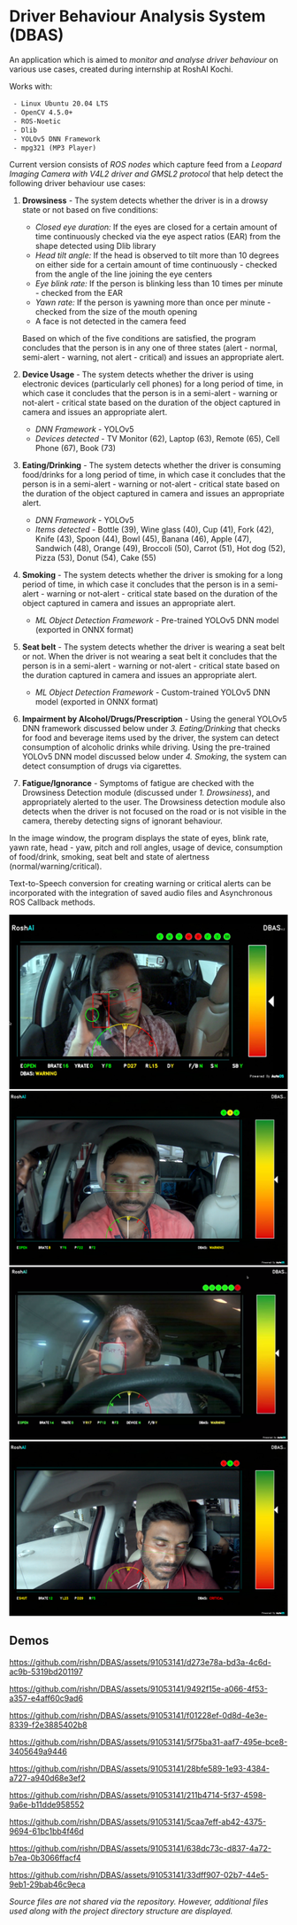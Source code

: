 ﻿# Driver Behaviour Analysis System (DBAS)

An application which is aimed to *monitor and analyse driver behaviour* on various use cases, created during internship at RoshAI Kochi.

Works with:	
		
  	 - Linux Ubuntu 20.04 LTS
	 - OpenCV 4.5.0+
	 - ROS-Noetic
	 - Dlib
	 - YOLOv5 DNN Framework
  	 - mpg321 (MP3 Player)

Current version consists of *ROS nodes* which capture feed from a *Leopard Imaging Camera with V4L2 driver and GMSL2 protocol* that help detect the following driver behaviour use cases:
1. **Drowsiness** - The system detects whether the driver is in a drowsy state or not based on five conditions:
	 - *Closed eye duration:* If the eyes are closed for a certain amount of time continuously checked via the eye aspect ratios (EAR) from the shape detected using Dlib library
	 - *Head tilt angle:* If the head is observed to tilt more than 10 degrees on either side for a certain    amount of time continuously - checked from the angle of the line joining the eye centers
	 - *Eye blink rate:* If the person is blinking less than 10 times per minute - checked from the EAR
	 - *Yawn rate:* If the person is yawning more than once per minute - checked from the size of the mouth opening
	 - A face is not detected in the camera feed

	Based on which of the five conditions are satisfied, the program concludes that the person is in any one of three states (alert - normal, semi-alert - warning, not alert - critical) and issues an appropriate alert.

2. **Device Usage** - The system detects whether the driver is using electronic devices (particularly cell phones) for a long period of time, in which case it concludes that the person is in a semi-alert - warning or not-alert - critical state based on the duration of the object captured in camera and issues an appropriate alert.
	- *DNN Framework* - YOLOv5
	- *Devices detected* - TV Monitor (62), Laptop (63), Remote (65), Cell Phone (67), Book (73)
3. **Eating/Drinking** - The system detects whether the driver is consuming food/drinks for a long period of time, in which case it concludes that the person is in a semi-alert - warning or not-alert - critical state based on the duration of the object captured in camera and issues an appropriate alert.
	- *DNN Framework* - YOLOv5
	- *Items detected* - Bottle (39), Wine glass  (40), Cup (41), Fork (42), Knife (43), Spoon (44), Bowl (45), Banana (46), Apple (47), Sandwich (48), Orange (49), Broccoli (50), Carrot (51), Hot dog (52), Pizza (53), Donut (54), Cake (55)
4. **Smoking** - The system detects whether the driver is smoking for a long period of time, in which case it concludes that the person is in a semi-alert - warning or not-alert - critical state based on the duration of the object captured in camera and issues an appropriate alert.
	- *ML Object Detection Framework* - Pre-trained YOLOv5 DNN model (exported in ONNX format)
5. **Seat belt** - The system detects whether the driver is wearing a seat belt or not. When the driver is not wearing a seat belt it concludes that the person is in a semi-alert - warning or not-alert - critical state based on the duration captured in camera and issues an appropriate alert.
	- *ML Object Detection Framework* - Custom-trained YOLOv5 DNN model (exported in ONNX format)
6. **Impairment by Alcohol/Drugs/Prescription** - Using the general YOLOv5 DNN framework discussed below under *3. Eating/Drinking* that checks for food and beverage items used by the driver, the system can detect consumption of alcoholic drinks while driving.
Using the pre-trained YOLOv5 DNN model discussed below under *4. Smoking*, the system can detect consumption of drugs via cigarettes.
7. **Fatigue/Ignorance** - Symptoms of fatigue are checked with the Drowsiness Detection module (discussed under *1. Drowsiness*), and appropriately alerted to the user.
The Drowsiness detection module also detects when the driver is not focused on the road or is not visible in the camera, thereby detecting signs of ignorant behaviour.

In the image window, the program displays the state of eyes, blink rate, yawn rate, head - yaw, pitch and roll angles, usage of device, consumption of food/drink, smoking, seat belt and state of alertness (normal/warning/critical).

Text-to-Speech conversion for creating warning or critical alerts can be incorporated with the integration of saved audio files and Asynchronous ROS Callback methods.

![Car_4](https://github.com/rishn/DBAS/blob/main/assets/Car_4.png)
![Car_1](https://github.com/rishn/DBAS/blob/main/assets/Car_1.png)
![Car_3](https://github.com/rishn/DBAS/blob/main/assets/Car_3.png)
![Car_2](https://github.com/rishn/DBAS/blob/main/assets/Car_2.png)

## Demos

https://github.com/rishn/DBAS/assets/91053141/d273e78a-bd3a-4c6d-ac9b-5319bd201197

https://github.com/rishn/DBAS/assets/91053141/9492f15e-a066-4f53-a357-e4aff60c9ad6

https://github.com/rishn/DBAS/assets/91053141/f01228ef-0d8d-4e3e-8339-f2e3885402b8

https://github.com/rishn/DBAS/assets/91053141/5f75ba31-aaf7-495e-bce8-3405649a9446

https://github.com/rishn/DBAS/assets/91053141/28bfe589-1e93-4384-a727-a940d68e3ef2

https://github.com/rishn/DBAS/assets/91053141/211b4714-5f37-4598-9a6e-b11dde958552

https://github.com/rishn/DBAS/assets/91053141/5caa7eff-ab42-4375-9694-61bc1bb4f46d

https://github.com/rishn/DBAS/assets/91053141/638dc73c-d837-4a72-b7ea-0b3066ffacf4

https://github.com/rishn/DBAS/assets/91053141/33dff907-02b7-44e5-9eb1-29bab46c9eca

  
*Source files are not shared via the repository. However, additional files used along with the project directory structure are displayed.*
